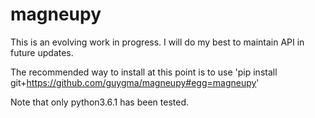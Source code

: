 # magneupy
This is an evolving work in progress. I will do my best to maintain API in future updates. 

The recommended way to install at this point is to use 'pip install git+https://github.com/guygma/magneupy#egg=magneupy'

Note that only python3.6.1 has been tested.
